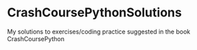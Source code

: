 # CrashCoursePythonSolutions
My solutions to exercises/coding practice suggested in the book CrashCoursePython
